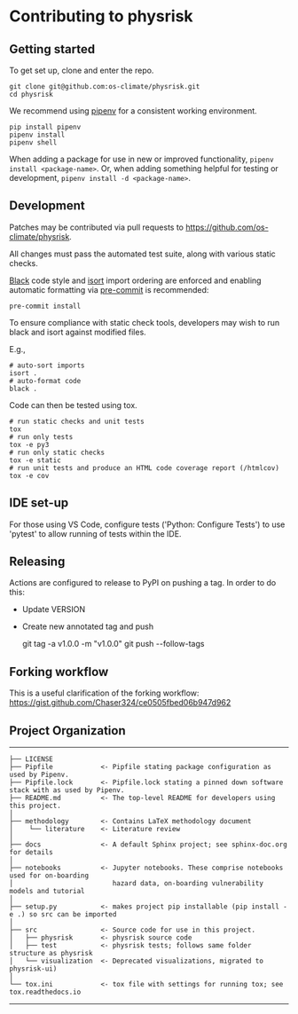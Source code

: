 # Contributing to physrisk

## Getting started

To get set up, clone and enter the repo.

    git clone git@github.com:os-climate/physrisk.git
    cd physrisk

We recommend using [pipenv](https://pipenv.pypa.io/en/latest/) for a
consistent working environment.

    pip install pipenv
    pipenv install
    pipenv shell

When adding a package for use in new or improved functionality,
`pipenv install <package-name>`. Or, when adding something helpful for
testing or development, `pipenv install -d <package-name>`.

## Development

Patches may be contributed via pull requests to
<https://github.com/os-climate/physrisk>.

All changes must pass the automated test suite, along with various static
checks.

[Black](https://black.readthedocs.io/) code style and
[isort](https://pycqa.github.io/isort/) import ordering are enforced
and enabling automatic formatting via [pre-commit](https://pre-commit.com/)
is recommended:

    pre-commit install

To ensure compliance with static check tools, developers may wish to run black and isort against modified files.

E.g.,

    # auto-sort imports
    isort .
    # auto-format code
    black .

Code can then be tested using tox.

    # run static checks and unit tests
    tox
    # run only tests
    tox -e py3
    # run only static checks
    tox -e static
    # run unit tests and produce an HTML code coverage report (/htmlcov)
    tox -e cov

## IDE set-up

For those using VS Code, configure tests ('Python: Configure Tests') to use 'pytest'
to allow running of tests within the IDE.

## Releasing

Actions are configured to release to PyPI on pushing a tag. In order to do this:

- Update VERSION
- Create new annotated tag and push

  git tag -a v1.0.0 -m "v1.0.0"
  git push --follow-tags

## Forking workflow

This is a useful clarification of the forking workflow:
<https://gist.github.com/Chaser324/ce0505fbed06b947d962>

## Project Organization

---

    ├── LICENSE
    ├── Pipfile            <- Pipfile stating package configuration as used by Pipenv.
    ├── Pipfile.lock       <- Pipfile.lock stating a pinned down software stack with as used by Pipenv.
    ├── README.md          <- The top-level README for developers using this project.
    │
    ├── methodology        <- Contains LaTeX methodology document
    │    └── literature    <- Literature review
    │
    ├── docs               <- A default Sphinx project; see sphinx-doc.org for details
    │
    ├── notebooks          <- Jupyter notebooks. These comprise notebooks used for on-boarding
    │                         hazard data, on-boarding vulnerability models and tutorial
    │
    ├── setup.py           <- makes project pip installable (pip install -e .) so src can be imported
    │
    ├── src                <- Source code for use in this project.
    │   ├── physrisk       <- physrisk source code
    │   ├── test           <- physrisk tests; follows same folder structure as physrisk
    │   └── visualization  <- Deprecated visualizations, migrated to physrisk-ui)
    │
    └── tox.ini            <- tox file with settings for running tox; see tox.readthedocs.io

---
